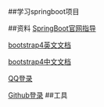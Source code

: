 ##学习springboot项目

##资料
[SpringBoot官网指导](https://spring.io/guides)

[bootstrap4英文文档](https://v4.bootcss.com/docs/getting-started/introduction/)

[bootstrap4中文文档](https://getbootstrap.net/docs/layout/overview/)

[QQ登录](https://wiki.open.qq.com/wiki/%E3%80%90QQ%E7%99%BB%E5%BD%95%E3%80%91%E7%BD%91%E7%AB%99%E6%8E%A5%E5%85%A5)

[Github登录](https://developer.github.com/apps/building-oauth-apps/creating-an-oauth-app/)
##工具

